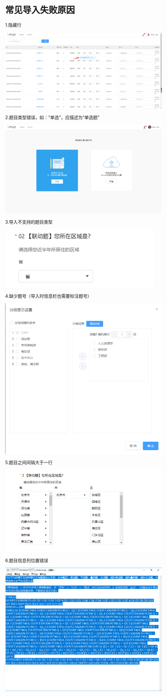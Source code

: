 # 常见导入失败原因

1.隐藏行

![&#x9690;&#x85CF;&#x884C;](../.gitbook/assets/image%20%28226%29.png)

2.题目类型错误，如：“单选”，应描述为“单选题”

![&#x9898;&#x76EE;&#x7C7B;&#x578B;&#x9519;&#x8BEF;](../.gitbook/assets/image%20%2862%29.png)

3.导入不支持的题目类型

![&#x5BFC;&#x5165;&#x4E0D;&#x652F;&#x6301;&#x9898;&#x578B;&#x4F1A;&#x62A5;&#x9519;](../.gitbook/assets/image%20%28274%29.png)

4.缺少题号（导入时信息栏也需要标注题号）

![&#x7F3A;&#x5C11;&#x9898;&#x53F7;](../.gitbook/assets/image%20%28221%29.png)

5.题目之间间隔大于一行

![&#x9898;&#x76EE;&#x4E4B;&#x95F4;&#x95F4;&#x9694;&#x5927;&#x4E8E;&#x4E00;&#x884C;](../.gitbook/assets/image%20%28320%29.png)

6.题目信息列位置错误

![&#x9898;&#x76EE;&#x8BBE;&#x5217;&#x5E94;&#x5728;&#x95EE;&#x5377;&#x5185;&#x5BB9;&#x5217;&#x524D;](../.gitbook/assets/image%20%28366%29.png)



